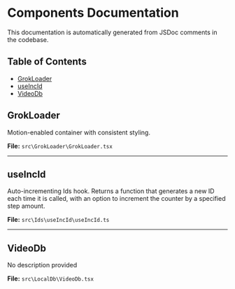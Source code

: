 # Components Documentation

This documentation is automatically generated from JSDoc comments in the codebase.

## Table of Contents
- [GrokLoader](#grokloader)
- [useIncId](#useincid)
- [VideoDb](#videodb)


## GrokLoader

Motion-enabled container with consistent styling.

**File:** `src\GrokLoader\GrokLoader.tsx`




---

## useIncId

Auto-incrementing Ids hook.
   Returns a function that generates a new ID each time it is called, with an option
  to increment the counter by a specified step amount.

**File:** `src\Ids\useIncId\useIncId.ts`




---

## VideoDb

No description provided

**File:** `src\LocalDb\VideoDb.tsx`




